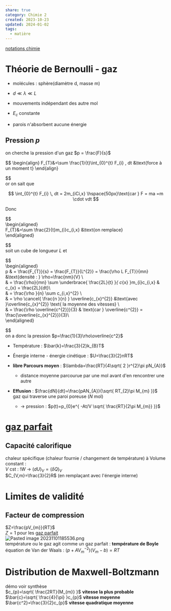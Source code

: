 ```yaml
---  
share: true  
category: Chimie 2  
created: 2023-10-23  
updated: 2024-01-02  
tags:  
  - matière  
---  
```

  
[notations chimie](notations%20chimie.md)  
# Théorie de Bernoulli - gaz  
  
- molécules : sphère(diamètre d, masse m)  
  
- $d\ll\lambda\ll L$  
  
- mouvements indépendant des autre mol  
  
- $E_{c}$ constante  
  
- parois n'absorbent aucune énergie  
## Pression $p$  
on cherche la pression d'un gaz  $p = \frac{F}{s}$  
  
  
$$
\begin{align}
F_{T}&=\sum \frac{1}{t}\int_{0}^{t} F_{i} \, dt &\text{force à un moment t}
\end{align}

$$  
or on sait que  

$$
\int_{0}^{t} F_{i} \, dt = 2m_{iCi,x}   \hspace{50px}\text{car  } F = ma =m \cdot vdt
$$

Donc  
  
  
$$  
\begin{aligned}  
F_{T}&=\sum \frac{2}{t}m_{i}c_{i,x} &\text{on remplace}    
\end{aligned}  
  
  
$$  
soit un cube de longueur $L$ et   
  
  
$$  
\begin{aligned}  
p  & = \frac{F_{T}}{s} = \frac{F_{T}}{L^{2}}  = \frac{\rho L F_{T}}{mn} &\text{densité : } \rho=\frac{nm}{V} \\  
 & =  \frac{\rho}{mn}  \sum \underbrace{ \frac{2L}{t} }_{ c_{x} }m_{i}c_{i,x} & c_{x} = \frac{2L}{dt}\\   
& =  \frac{\rho }{n}  \sum c_{i,x}^{2} \\  
& = \rho  \cancel{ \frac{n }{n} }  \overline{c_{x}^{2}}  &\text{avec }\overline{c_{x}^{2}} \text{ la moyenne des vitesses}  \\  
& = \frac{\rho \overline{c^{2}}}{3}   & \text{car } \overline{c^{2}} = \frac{\overline{c_{x}^{2}}}{3}\\   
\end{aligned}  
  
  
$$  
on a donc la pression $p=\frac{1}{3}\rho\overline{c^2}$  
  
- Température : $\bar{k}=\frac{3}{2}k_{B}T$  
  
- Énergie interne - énergie cinétique : $U=\frac{3}{2}nRT$  
  
- **libre Parcours moyen** : $\lambda=\frac{RT}{4\sqrt{ 2 }r^{2}\pi pN_{A}}$  
	- distance moyenne parcourue par une mol avant d'en rencontrer une autre  
  
- **Effusion** :  $\frac{dN}{dt}=\frac{pAN_{A}}{\sqrt{ RT_{2}\pi M_{m} }}$ gaz qui traverse une paroi poreuse ($N$ mol)  
	- → pression : $p(t)=p_{0}e^{ -At/V \sqrt{ \frac{RT}{2\pi M_{m}} }}$  
  
# [gaz parfait](gaz%20parfait.md)  
## Capacité calorifique  
chaleur spécifique (chaleur fournie / changement de température) à Volume constant :   
$V$ cst : $!W$ → $(dU)_{V}=(\delta Q)_{V}$  
$C_{V,m}=\frac{3}{2}R$  (en remplaçant avec l'énergie interne)  
# Limites de validité  
  
## Facteur de compression  
$Z=\frac{pV_{m}}{RT}$  
$Z=1$ pour les [gaz parfait](gaz%20parfait.md)  
![Pasted image 20231101185536.png](Pasted%20image%2020231101185536.png)  
température ou le gaz agit comme un gaz parfait : **température de Boyle**  
équation de Van der Waals : $(p+AV^{-2}_{m})(V_{m}-b)=RT$  
# Distribution de Maxwell-Boltzmann  
démo voir synthèse  
$c_{p}=\sqrt{ \frac{2RT}{M_{m}} }$    **vitesse la plus probable**  
$\bar{c}=\sqrt{ \frac{4}{\pi} }c_{p}$       **vitesse moyenne**  
$\bar{c^2}=\frac{3}{2}c_{p}$           **vitesse quadratique moyenne**  
